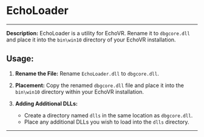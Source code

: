 # EchoLoader
---

**Description:**
EchoLoader is a utility for EchoVR. Rename it to `dbgcore.dll` and place it into the `bin\win10` directory of your EchoVR installation.

## Usage:

1. **Rename the File:**
   Rename `EchoLoader.dll` to `dbgcore.dll`.

2. **Placement:**
   Copy the renamed `dbgcore.dll` file and place it into the `bin\win10` directory within your EchoVR installation.

3. **Adding Additional DLLs:**
   - Create a directory named `dlls` in the same location as `dbgcore.dll`.
   - Place any additional DLLs you wish to load into the `dlls` directory.


---

